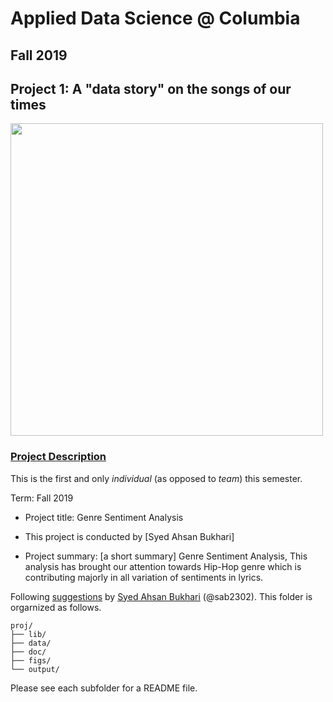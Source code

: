 # Applied Data Science @ Columbia
## Fall 2019
## Project 1: A "data story" on the songs of our times

<img src="figs/title1.jpeg" width="500">

### [Project Description](doc/)
This is the first and only *individual* (as opposed to *team*) this semester. 

Term: Fall 2019

+ Project title: Genre Sentiment Analysis
+ This project is conducted by [Syed Ahsan Bukhari]

+ Project summary: [a short summary] Genre Sentiment Analysis, This analysis has brought our attention towards Hip-Hop genre which is contributing majorly in all variation of sentiments in lyrics.

Following [suggestions](https://github.com/TZstatsADS/fall2019-proj1--sab2302) by [Syed Ahsan Bukhari](https://github.com/TZstatsADS/fall2019-proj1--sab2302) (@sab2302). This folder is orgarnized as follows.

```
proj/
├── lib/
├── data/
├── doc/
├── figs/
└── output/
```

Please see each subfolder for a README file.
